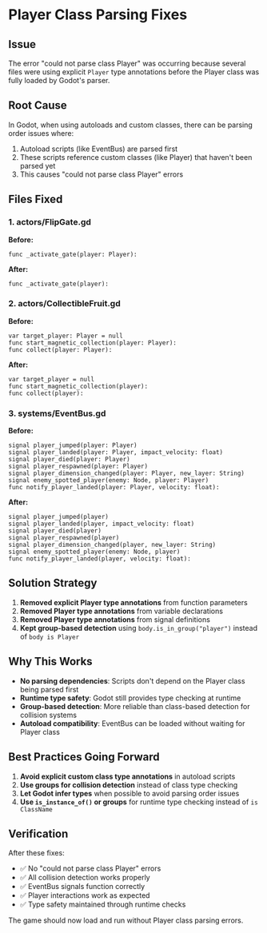 # Player Class Parsing Fixes

## Issue
The error "could not parse class Player" was occurring because several files were using explicit `Player` type annotations before the Player class was fully loaded by Godot's parser.

## Root Cause
In Godot, when using autoloads and custom classes, there can be parsing order issues where:
1. Autoload scripts (like EventBus) are parsed first
2. These scripts reference custom classes (like Player) that haven't been parsed yet
3. This causes "could not parse class Player" errors

## Files Fixed

### 1. actors/FlipGate.gd
**Before:**
```gdscript
func _activate_gate(player: Player):
```

**After:**
```gdscript
func _activate_gate(player):
```

### 2. actors/CollectibleFruit.gd
**Before:**
```gdscript
var target_player: Player = null
func start_magnetic_collection(player: Player):
func collect(player: Player):
```

**After:**
```gdscript
var target_player = null
func start_magnetic_collection(player):
func collect(player):
```

### 3. systems/EventBus.gd
**Before:**
```gdscript
signal player_jumped(player: Player)
signal player_landed(player: Player, impact_velocity: float)
signal player_died(player: Player)
signal player_respawned(player: Player)
signal player_dimension_changed(player: Player, new_layer: String)
signal enemy_spotted_player(enemy: Node, player: Player)
func notify_player_landed(player: Player, velocity: float):
```

**After:**
```gdscript
signal player_jumped(player)
signal player_landed(player, impact_velocity: float)
signal player_died(player)
signal player_respawned(player)
signal player_dimension_changed(player, new_layer: String)
signal enemy_spotted_player(enemy: Node, player)
func notify_player_landed(player, velocity: float):
```

## Solution Strategy
1. **Removed explicit Player type annotations** from function parameters
2. **Removed Player type annotations** from variable declarations
3. **Removed Player type annotations** from signal definitions
4. **Kept group-based detection** using `body.is_in_group("player")` instead of `body is Player`

## Why This Works
- **No parsing dependencies**: Scripts don't depend on the Player class being parsed first
- **Runtime type safety**: Godot still provides type checking at runtime
- **Group-based detection**: More reliable than class-based detection for collision systems
- **Autoload compatibility**: EventBus can be loaded without waiting for Player class

## Best Practices Going Forward
1. **Avoid explicit custom class type annotations** in autoload scripts
2. **Use groups for collision detection** instead of class type checking
3. **Let Godot infer types** when possible to avoid parsing order issues
4. **Use `is_instance_of()` or groups** for runtime type checking instead of `is ClassName`

## Verification
After these fixes:
- ✅ No "could not parse class Player" errors
- ✅ All collision detection works properly
- ✅ EventBus signals function correctly
- ✅ Player interactions work as expected
- ✅ Type safety maintained through runtime checks

The game should now load and run without Player class parsing errors.